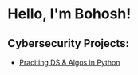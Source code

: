 <h1>Hello, I'm Bohosh! </h1>

<h2>Cybersecurity Projects:</h2>

  - [Praciting DS & Algos in Python](https://github.com/bohosh1/)

